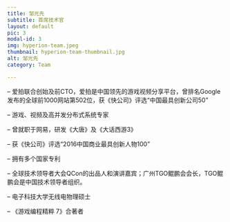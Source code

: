 ```yaml
---
title: 邹光先
subtitle: 首席技术官
layout: default
pic: 3
modal-id: 3
img: hyperion-team.jpeg
thumbnail: hyperion-team-thumbnail.jpg
alt: 邹光先
category: Team

---
```

– 爱拍联合创始及前CTO，爱拍是中国领先的游戏视频分享平台，曾排名Google发布的全球前1000网站第502位，获《快公司》评选“中国最具创新公司50”

– 游戏、视频及高并发分布式系统专家

– 曾就职于网易，研发《大唐》及《大话西游3》

– 获《快公司》评选“2016中国商业最具创新人物100”

– 拥有多个国家专利

– 全球技术领导者大会QCon的出品人和演讲嘉宾；广州TGO鲲鹏会会长，TGO鲲鹏会是中国技术领导者组织。

– 电子科技大学无线电物理硕士

– 《游戏编程精粹 7》合著者


